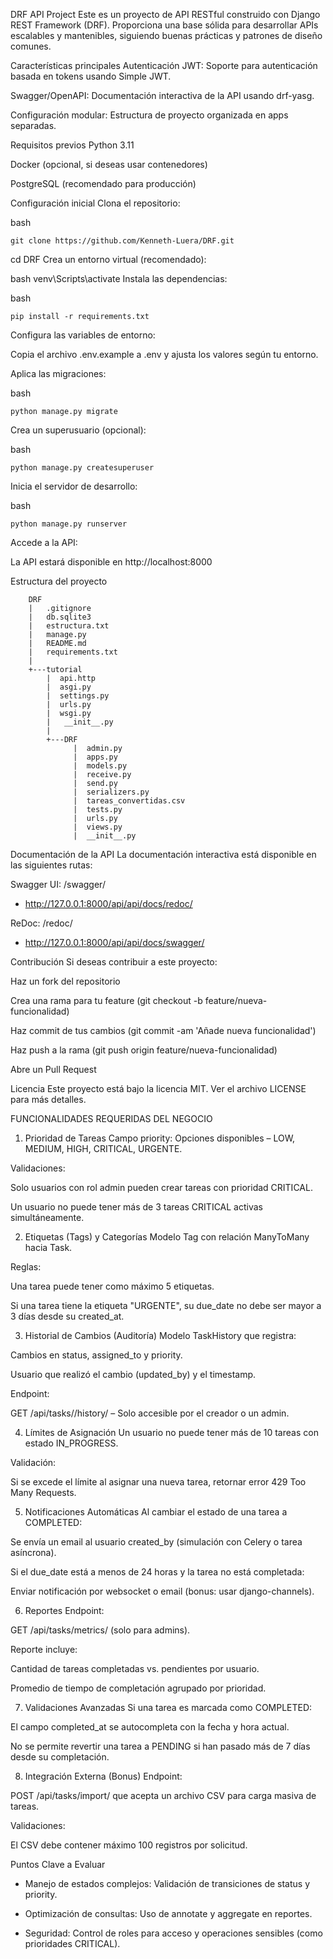 DRF API Project
Este es un proyecto de API RESTful construido con Django REST Framework (DRF). Proporciona una base sólida para desarrollar APIs escalables y mantenibles, siguiendo buenas prácticas y patrones de diseño comunes.

Características principales
Autenticación JWT: Soporte para autenticación basada en tokens usando Simple JWT.

Swagger/OpenAPI: Documentación interactiva de la API usando drf-yasg.

Configuración modular: Estructura de proyecto organizada en apps separadas.


Requisitos previos
Python 3.11

Docker (opcional, si deseas usar contenedores)

PostgreSQL (recomendado para producción)

Configuración inicial
Clona el repositorio:

bash

    git clone https://github.com/Kenneth-Luera/DRF.git
cd DRF
Crea un entorno virtual (recomendado):

bash
venv\Scripts\activate
Instala las dependencias:

bash

    pip install -r requirements.txt
    
Configura las variables de entorno:

Copia el archivo .env.example a .env y ajusta los valores según tu entorno.

Aplica las migraciones:

bash

    python manage.py migrate
Crea un superusuario (opcional):

bash

    python manage.py createsuperuser
Inicia el servidor de desarrollo:

bash

    python manage.py runserver


Accede a la API:

La API estará disponible en http://localhost:8000

Estructura del proyecto

        DRF
        |   .gitignore
        |   db.sqlite3
        |   estructura.txt
        |   manage.py
        |   README.md
        |   requirements.txt
        |
        +---tutorial
            |  api.http
            |  asgi.py
            |  settings.py
            |  urls.py
            |  wsgi.py
            |   __init__.py
            |  
            +---DRF
                  |  admin.py
                  |  apps.py
                  |  models.py
                  |  receive.py
                  |  send.py
                  |  serializers.py
                  |  tareas_convertidas.csv
                  |  tests.py
                  |  urls.py
                  |  views.py
                  |  __init__.py
                  
Documentación de la API
La documentación interactiva está disponible en las siguientes rutas:

Swagger UI: /swagger/

-  http://127.0.0.1:8000/api/api/docs/redoc/

ReDoc: /redoc/

-  http://127.0.0.1:8000/api/api/docs/swagger/


Contribución
Si deseas contribuir a este proyecto:

Haz un fork del repositorio

Crea una rama para tu feature (git checkout -b feature/nueva-funcionalidad)

Haz commit de tus cambios (git commit -am 'Añade nueva funcionalidad')

Haz push a la rama (git push origin feature/nueva-funcionalidad)

Abre un Pull Request

Licencia
Este proyecto está bajo la licencia MIT. Ver el archivo LICENSE para más detalles.

FUNCIONALIDADES REQUERIDAS DEL NEGOCIO


1. Prioridad de Tareas
Campo priority: Opciones disponibles – LOW, MEDIUM, HIGH, CRITICAL, URGENTE.

Validaciones:

Solo usuarios con rol admin pueden crear tareas con prioridad CRITICAL.

Un usuario no puede tener más de 3 tareas CRITICAL activas simultáneamente.


2. Etiquetas (Tags) y Categorías
Modelo Tag con relación ManyToMany hacia Task.

Reglas:

Una tarea puede tener como máximo 5 etiquetas.

Si una tarea tiene la etiqueta "URGENTE", su due_date no debe ser mayor a 3 días desde su created_at.


3. Historial de Cambios (Auditoría)
Modelo TaskHistory que registra:

Cambios en status, assigned_to y priority.

Usuario que realizó el cambio (updated_by) y el timestamp.

Endpoint:

GET /api/tasks/<id>/history/ – Solo accesible por el creador o un admin.


4. Límites de Asignación
Un usuario no puede tener más de 10 tareas con estado IN_PROGRESS.

Validación:

Si se excede el límite al asignar una nueva tarea, retornar error 429 Too Many Requests.


5. Notificaciones Automáticas
Al cambiar el estado de una tarea a COMPLETED:

Se envía un email al usuario created_by (simulación con Celery o tarea asíncrona).

Si el due_date está a menos de 24 horas y la tarea no está completada:

Enviar notificación por websocket o email (bonus: usar django-channels).


6. Reportes
Endpoint:

GET /api/tasks/metrics/ (solo para admins).

Reporte incluye:

Cantidad de tareas completadas vs. pendientes por usuario.

Promedio de tiempo de completación agrupado por prioridad.


7. Validaciones Avanzadas
Si una tarea es marcada como COMPLETED:

El campo completed_at se autocompleta con la fecha y hora actual.

No se permite revertir una tarea a PENDING si han pasado más de 7 días desde su completación.


8. Integración Externa (Bonus)
Endpoint:

POST /api/tasks/import/ que acepta un archivo CSV para carga masiva de tareas.

Validaciones:

El CSV debe contener máximo 100 registros por solicitud.


Puntos Clave a Evaluar

- Manejo de estados complejos: Validación de transiciones de status y priority.

- Optimización de consultas: Uso de annotate y aggregate en reportes.

- Seguridad: Control de roles para acceso y operaciones sensibles (como prioridades CRITICAL).
